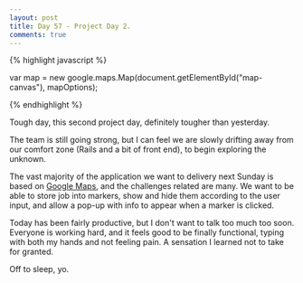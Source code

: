 ```yaml
---
layout: post
title: Day 57 - Project Day 2.
comments: true
---
```


{% highlight javascript %}

var map = new google.maps.Map(document.getElementById("map-canvas"), mapOptions);

{% endhighlight %}

<!--more-->

Tough day, this second project day, definitely tougher than yesterday.

The team is still going strong, but I can feel we are slowly drifting away from our comfort zone (Rails and a bit of front end), to begin exploring the unknown.

The vast majority of the application we want to delivery next Sunday is based on [Google Maps](https://developers.google.com/maps/), and the challenges related are many. We want to be able to store job into markers, show and hide them according to the user input, and allow a pop-up with info to appear when a marker is clicked.

Today has been fairly productive, but I don't want to talk too much too soon. Everyone is working hard, and it feels good to be finally functional, typing with both my hands and not feeling pain. A sensation I learned not to take for granted.

Off to sleep, yo.


